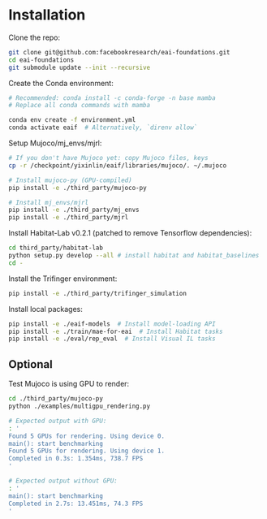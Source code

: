 # Installation

Clone the repo:

```bash
git clone git@github.com:facebookresearch/eai-foundations.git
cd eai-foundations
git submodule update --init --recursive
```

Create the Conda environment:

```bash
# Recommended: conda install -c conda-forge -n base mamba
# Replace all conda commands with mamba

conda env create -f environment.yml
conda activate eaif  # Alternatively, `direnv allow`
```

Setup Mujoco/mj_envs/mjrl:

```bash
# If you don't have Mujoco yet: copy Mujoco files, keys
cp -r /checkpoint/yixinlin/eaif/libraries/mujoco/. ~/.mujoco

# Install mujoco-py (GPU-compiled)
pip install -e ./third_party/mujoco-py

# Install mj_envs/mjrl
pip install -e ./third_party/mj_envs
pip install -e ./third_party/mjrl
```


Install Habitat-Lab v0.2.1 (patched to remove Tensorflow dependencies):

```bash
cd third_party/habitat-lab
python setup.py develop --all # install habitat and habitat_baselines
cd -
```

Install the Trifinger environment:

```bash
pip install -e ./third_party/trifinger_simulation
```

Install local packages:


```bash
pip install -e ./eaif-models  # Install model-loading API
pip install -e ./train/mae-for-eai  # Install Habitat tasks
pip install -e ./eval/rep_eval  # Install Visual IL tasks
```

## Optional

Test Mujoco is using GPU to render:

```bash
cd ./third_party/mujoco-py
python ./examples/multigpu_rendering.py

# Expected output with GPU:
: '
Found 5 GPUs for rendering. Using device 0.
main(): start benchmarking                         
Found 5 GPUs for rendering. Using device 1.
Completed in 0.3s: 1.354ms, 738.7 FPS 
'

# Expected output without GPU:
: '
main(): start benchmarking                 
Completed in 2.7s: 13.451ms, 74.3 FPS
'
```

